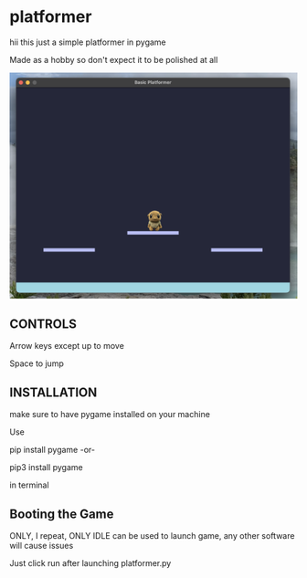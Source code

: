 # platformer
hii this just a simple platformer in pygame

Made as a hobby so don't expect it to be polished at all

![game photo](images/game_photo.png)

## CONTROLS
Arrow keys except up to move

Space to jump

## INSTALLATION
make sure to have pygame installed on your machine

Use

pip install pygame -or-

pip3 install pygame

in terminal

## Booting the Game
ONLY, I repeat, ONLY IDLE can be used to launch game, any other software will cause issues

Just click run after launching platformer.py
